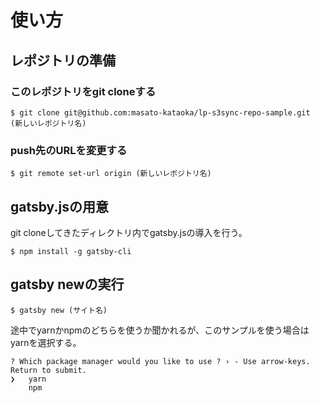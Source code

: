 # 使い方
## レポジトリの準備
### このレポジトリをgit cloneする
```
$ git clone git@github.com:masato-kataoka/lp-s3sync-repo-sample.git (新しいレポジトリ名)
```
### push先のURLを変更する
```
$ git remote set-url origin (新しいレポジトリ名)
```
## gatsby.jsの用意
git cloneしてきたディレクトリ内でgatsby.jsの導入を行う。
```
$ npm install -g gatsby-cli
```
## gatsby newの実行
```
$ gatsby new (サイト名)
```
途中でyarnかnpmのどちらを使うか聞かれるが、このサンプルを使う場合はyarnを選択する。

```
? Which package manager would you like to use ? › - Use arrow-keys. Return to submit.
❯   yarn
    npm
```
